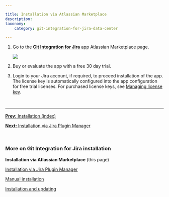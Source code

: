 ```yaml
---

title: Installation via Atlassian Marketplace
description:
taxonomy:
    category: git-integration-for-jira-data-center

---
```


1.  Go to the [**Git Integration for Jira**](https://marketplace.atlassian.com/apps/4984/git-integration-for-jira?tab=overview&hosting=datacenter) app Atlassian Marketplace page.

    ![](/wp-content/uploads/gij-docs-installation-via-marketplace-buy-trial-git-plugin-c.png)

2.  Buy or evaluate the app with a free 30 day trial.

3.  Login to your Jira account, if required, to proceed installation of the app. The license key is automatically configured into the app configuration for free trial licenses. For purchased license keys, see [Managing license key](/git-integration-for-jira-data-center/managing-license-key-gij-self-managed).

&nbsp;
* * *

[**Prev:** Installation (index)](/git-integration-for-jira-data-center/installation-gij-self-amanaged)

[**Next:** Installation via Jira Plugin Manager](/git-integration-for-jira-data-center/installation-via-jira-plugin-manager-gij-self-managed)

&nbsp;

### More on Git Integration for Jira installation

**Installation via Atlassian Marketplace** (this page)

[Installation via Jira Plugin Manager](/git-integration-for-jira-data-center/installation-via-jira-plugin-manager-gij-self-managed)

[Manual installation](/git-integration-for-jira-data-center/manual-installation-gij-self-managed)

[Installation and updating](/git-integration-for-jira-data-center/installation-and-updating-gij-self-managed)


